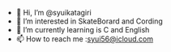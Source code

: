 - 👋 Hi, I’m @syuikatagiri
- 👀 I’m interested in SkateBorard and Cording
- 🌱 I’m currently learning is C and English
- 📫 How to reach me :syui56@icloud.com

<!---
syuikatagiri/syuikatagiri is a ✨ special ✨ repository because its `README.md` (this file) appears on your GitHub profile.
You can click the Preview link to take a look at your changes.
--->
